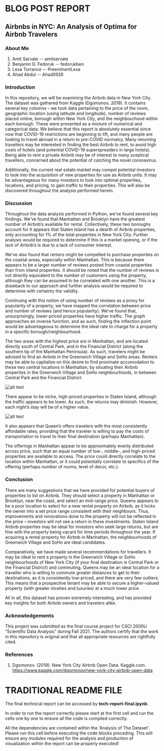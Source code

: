 # BLOG POST REPORT 

## Airbnbs in NYC: An Analysis of Optima for Airbnb Travelers 

### About Me

1. Amit Sarvate -- amitsarvate
2. Benjamin D. Fedoruk -- fedorukben
3. Lexa Torrance -- PreeminentLexa
4. Ahad Abdul -- Ahad0926

### Introduction

In this repository, we will be examining the Airbnb data in New York City. The dataset was gathered from Kaggle (Dgomonov, 2019). It contains several key columns – we took data pertaining to the price of the room, geographic location (using latitude and longitude), number of reviews placed online, borough within New York City, and the neighbourhood within each borough. These were presented as a mixture of numerical and categorical data. We believe that this report is absolutely essential since now that COVID-19 restrictions are beginning to lift, and many people are looking to travel abroad in a return to pre-COVID normalcy. Many returning travellers may be interested in finding the best Airbnb to rent, to avoid high costs of hotels (and potential COVID-19 superspreaders in large hotels). Being able to rent a private Airbnb may be of interest to many sceptical travellers, concerned about the potential of catching the novel coronavirus. 

Additionally, the current real estate market may compel potential investors to look into the acquisition of new properties for use as Airbnb units. It may be advantageous for many investors to look into optimal properties, locations, and pricing, to gain traffic to their properties. This will also be discovered throughout the analysis performed herein.

### Discussion

Throughout the data analysis performed in Python, we’ve found several key findings. We’ve found that Manhattan and Brooklyn have the greatest number of Airbnb’s available for rental. Collectively, these two boroughs account for It appears that Staten Island has a dearth of Airbnb properties, only accounting for 1% of the total properties in New York City. Further analysis would be required to determine if this is a market opening, or if the lack of Airbnb’s is due to a lack of consumer interest.  

We’ve also found that renters might be compelled to purchase properties on the coastal areas, especially within Manhattan. This is because there appears to be a larger number of reviews posted from coastal properties than from inland properties. It should be noted that the number of reviews is not directly equivalent to the number of customers using the property, although they can be assumed to be correlated with one another. This is a drawback to our approach and further analysis would be required to determine with certainty the validity.

Continuing with this notion of using number of reviews as a proxy for popularity of a property, we have mapped the correlation between price and number of reviews (and hence popularity). We’ve found that, unsurprisingly, lower-priced properties have higher traffic. The graph approaches an inverse function, and as such, finding the inflection point would be advantageous to determine the ideal rate to charge for a property in a specific borough/neighbourhood. 

The two areas with the highest price are in Manhattan, and are located directly south of Central Park, and in the Financial District (along the southern tip of the Manhattan Peninsula). As such, travelers might be advised to find an Airbnb in the Greenwich Village and SoHo areas. Renters may be able to capitalize on this desire to find proximate accomodation to these two central locations in Manhattan, by situating their Airbnb properties in the Greenwich Village and SoHo neighbourhoods, in between Central Park and the Financial District. 

![alt text](https://github.com/amitsarvate/csci_2000_course_project/blob/main/graph_1.png?raw=true)

There appear to be niche, high-priced properties in Staten Island, although the traffic appears to be lower. As such, the returns may diminish. However, each night’s stay will be of a higher value.

![alt text](https://github.com/amitsarvate/csci_2000_course_project/blob/main/graph_2.png?raw=true)


It also appears that Queen’s offers travelers with the most consistently affordable rates, providing that the traveler is willing to pay the costs of transportation to travel to their final destination (perhaps Manhattan). 

The offerings in Manhattan appear to be approximately evenly distributed across price, such that an equal number of low-, middle-, and high-priced properties are available to access. The price could directly correlate to the location within Manhattan, or it could potentially correlate to specifics of the offering (perhaps number of rooms, level of decor, etc.). 

### Conclusion

There are many suggestions that we have provided for potential buyers of properties to list on Airbnb. They should select a property in Manhattan or Brooklyn, near the coast, and select an mid-range price. Queens appears to be a poor location to select for a new rental property on Airbnb, as it locks the owner into a set price range consistent with their neighbours. Thus, improvements and renovations done to the property will not be reflected in the price – investors will not see a return in these investments. Staten Island Airbnb properties may be ideal for investors who seek large returns, but are fine with the property being vacant for time periods throughout the year. If acquiring a rental property for Airbnb in Manhattan, the neighbourhoods of Greenwich Village and SoHo are ideal candidates. 

Comparatively, we have made several recommendations for travellers. It may be ideal to rent a property in the Greenwich Village or SoHo neighbourhoods of New York City (if your final destination is Central Park or the Financial District) and commuting. Queens may be an ideal location for a traveller who is willing to commute greater distances to get to their destinations, as it is consistently low-priced, and there are very few outliers. This means that a prospective tenant may be able to secure a higher-valued property (with greater niceties and luxuries) at a much lower price. 

All in all, this dataset has proven extremely interesting, and has provided key insights for both Airbnb owners and travelers alike. 

### Acknowledgements

This project was submitted as the final course project for CSCI 2000U “Scientific Data Analysis” during Fall 2021. The authors certify that the work in this repository is original and that all appropriate resources are rightfully cited.

### References

1. Dgomonov. (2019). New York City Airbnb Open Data. Kaggle.com. https://www.kaggle.com/dgomonov/new-york-city-airbnb-open-data

# TRADITIONAL README FILE

The final technical report can be accessed by **tech-report-final.ipynb**. 

In order to run the report correctly please start at the first cell and run the cells one by one to ensure all the code is compiled correctly. 

All the dependencies are contained within the 'Analysis of The Dataset'. Please run this cell before executing the code blocks preceding. This will ensure any modules required for the analysis and production of visualization within the report can be properly executed!
